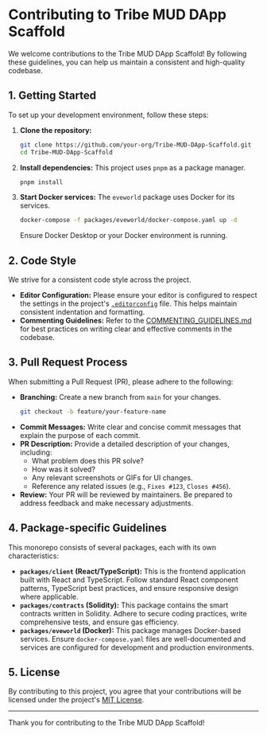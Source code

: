 # Contributing to Tribe MUD DApp Scaffold

We welcome contributions to the Tribe MUD DApp Scaffold! By following these guidelines, you can help us maintain a consistent and high-quality codebase.

## 1. Getting Started

To set up your development environment, follow these steps:

1.  **Clone the repository:**
    ```bash
    git clone https://github.com/your-org/Tribe-MUD-DApp-Scaffold.git
    cd Tribe-MUD-DApp-Scaffold
    ```

2.  **Install dependencies:** This project uses `pnpm` as a package manager.
    ```bash
    pnpm install
    ```

3.  **Start Docker services:** The `eveworld` package uses Docker for its services.
    ```bash
    docker-compose -f packages/eveworld/docker-compose.yaml up -d
    ```
    Ensure Docker Desktop or your Docker environment is running.

## 2. Code Style

We strive for a consistent code style across the project.

*   **Editor Configuration:** Please ensure your editor is configured to respect the settings in the project's [`.editorconfig`](.editorconfig) file. This helps maintain consistent indentation and formatting.
*   **Commenting Guidelines:** Refer to the [COMMENTING_GUIDELINES.md](docs/COMMENTING_GUIDELINES.md) for best practices on writing clear and effective comments in the codebase.

## 3. Pull Request Process

When submitting a Pull Request (PR), please adhere to the following:

*   **Branching:** Create a new branch from `main` for your changes.
    ```bash
    git checkout -b feature/your-feature-name
    ```
*   **Commit Messages:** Write clear and concise commit messages that explain the purpose of each commit.
*   **PR Description:** Provide a detailed description of your changes, including:
    *   What problem does this PR solve?
    *   How was it solved?
    *   Any relevant screenshots or GIFs for UI changes.
    *   Reference any related issues (e.g., `Fixes #123`, `Closes #456`).
*   **Review:** Your PR will be reviewed by maintainers. Be prepared to address feedback and make necessary adjustments.

## 4. Package-specific Guidelines

This monorepo consists of several packages, each with its own characteristics:

*   **`packages/client` (React/TypeScript):** This is the frontend application built with React and TypeScript. Follow standard React component patterns, TypeScript best practices, and ensure responsive design where applicable.
*   **`packages/contracts` (Solidity):** This package contains the smart contracts written in Solidity. Adhere to secure coding practices, write comprehensive tests, and ensure gas efficiency.
*   **`packages/eveworld` (Docker):** This package manages Docker-based services. Ensure `docker-compose.yaml` files are well-documented and services are configured for development and production environments.

## 5. License

By contributing to this project, you agree that your contributions will be licensed under the project's [MIT License](LICENSE).

---

Thank you for contributing to the Tribe MUD DApp Scaffold!